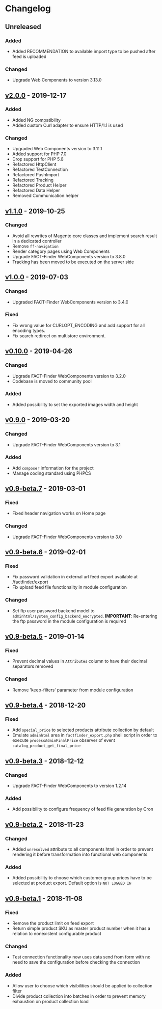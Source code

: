# Changelog
## Unreleased
### Added
- Added RECOMMENDATION to available import type to be pushed after feed is uploaded

### Changed
- Upgrade Web Components to version 3.13.0

## [v2.0.0] - 2019-12-17
### Added
- Added NG compatibility
- Added custom Curl adapter to ensure HTTP/1.1 is used

### Changed
- Upgraded Web Components version to 3.11.1
- Added support for PHP 7.0
- Drop support for PHP 5.6
- Refactored HttpClient
- Refactored TestConnection
- Refactored PushImport
- Refactored Tracking
- Refactored Product Helper
- Refactored Data Helper
- Removed Communication helper

## [v1.1.0] - 2019-10-25
### Changed
- Avoid all rewrites of Magento core classes and implement search result in a dedicated controller
- Remove `ff-navigation`
- Render category pages using Web Components
- Upgrade FACT-Finder WebComponents version to 3.8.0
- Tracking has been moved to be executed on the server side

## [v1.0.0] - 2019-07-03
### Changed
- Upgraded FACT-Finder WebComponents version to 3.4.0

### Fixed
- Fix wrong value for CURLOPT_ENCODING and add support for all encoding types.
- Fix search redirect on multistore environment.

## [v0.10.0] - 2019-04-26
### Changed
- Upgrade FACT-Finder WebComponents version to 3.2.0
- Codebase is moved to community pool

### Added
- Added possibility to set the exported images width and height

## [v0.9.0] - 2019-03-20
### Changed
- Upgrade FACT-Finder WebComponents version to 3.1

### Added
- Add `composer` information for the project
- Manage coding standard using PHPCS

## [v0.9-beta.7] - 2019-03-01
### Fixed
- Fixed header navigation works on Home page

### Changed
- Upgrade FACT-Finder WebComponents version to 3.0

## [v0.9-beta.6] - 2019-02-01
### Fixed
- Fix password validation in external url feed export available at /factfinder/export
- Fix upload feed file functionality in module configuration

### Changed
- Set ftp user password backend model to `adminhtml/system_config_backend_encrypted`.
  **IMPORTANT**: Re-entering the ftp password in the module configuration is required

## [v0.9-beta.5] - 2019-01-14
### Fixed
- Prevent decimal values in `Attributes` column to have their decimal separators removed

### Changed
- Remove 'keep-filters' parameter from module configuration

## [v0.9-beta.4] - 2018-12-20
### Fixed
- Add `special_price` to selected products attribute collection by default
- Emulate `adminhtml` area in `factfinder_export.php` shell script in order to execute `processAdminFinalPrice`
  observer of event `catalog_product_get_final_price`

## [v0.9-beta.3] - 2018-12-12
### Changed
- Upgrade FACT-Finder WebComponents to version 1.2.14

### Added
- Add possibility to configure frequency of feed file generation by Cron

## [v0.9-beta.2] - 2018-11-23
### Changed
- Added `unresolved` attribute to all components html in order to prevent rendering it before transformation into
  functional web components

### Added
- Added possibility to choose which customer group prices have to be selected at product export.
  Default option is `NOT LOGGED IN`


## [v0.9-beta.1] - 2018-11-08
### Fixed
- Remove the product limit on feed export
- Return simple product SKU as master product number when it has a relation to nonexistent configurable product

### Changed
- Test connection functionality now uses data send from form with no need to save the configuration before checking
  the connection

### Added
- Allow user to choose which visibilities should be applied to collection filter
- Divide product collection into batches in order to prevent memory exhaustion on product collection load

[v2.0.0]:      https://github.com/FACT-Finder-Web-Components/magento1-module/releases/tag/v2.0.0
[v1.1.0]:      https://github.com/FACT-Finder-Web-Components/magento1-module/releases/tag/v1.1.0
[v1.0.0]:      https://github.com/FACT-Finder-Web-Components/magento1-module/releases/tag/v1.0.0
[v0.10.0]:     https://github.com/FACT-Finder-Web-Components/magento1-module/releases/tag/v0.10.0
[v0.9.0]:      https://github.com/FACT-Finder-Web-Components/magento1-module/releases/tag/v0.9.0
[v0.9-beta.7]: https://github.com/FACT-Finder-Web-Components/magento1-module/releases/tag/v0.9-beta.7
[v0.9-beta.6]: https://github.com/FACT-Finder-Web-Components/magento1-module/releases/tag/v0.9-beta.6
[v0.9-beta.5]: https://github.com/FACT-Finder-Web-Components/magento1-module/releases/tag/v0.9-beta.5
[v0.9-beta.4]: https://github.com/FACT-Finder-Web-Components/magento1-module/releases/tag/v0.9-beta.4
[v0.9-beta.3]: https://github.com/FACT-Finder-Web-Components/magento1-module/releases/tag/v0.9-beta.3
[v0.9-beta.2]: https://github.com/FACT-Finder-Web-Components/magento1-module/releases/tag/v0.9-beta.2
[v0.9-beta.1]: https://github.com/FACT-Finder-Web-Components/magento1-module/releases/tag/v0.9-beta.1
